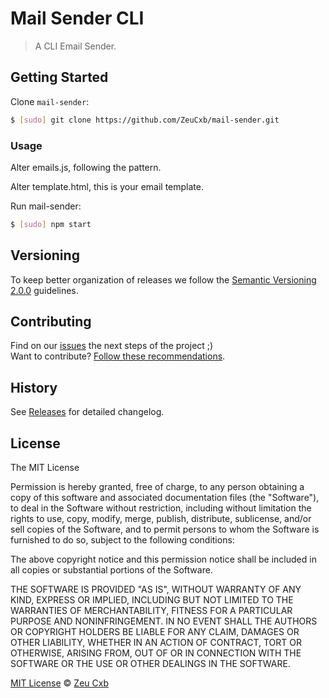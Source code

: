 # Mail Sender CLI

> A CLI Email Sender.

## Getting Started

Clone `mail-sender`:

```bash
$ [sudo] git clone https://github.com/ZeuCxb/mail-sender.git
```

### Usage

Alter emails.js, following the pattern.

Alter template.html, this is your email template.

Run mail-sender:

```bash
$ [sudo] npm start
```

## Versioning

To keep better organization of releases we follow the [Semantic Versioning 2.0.0](http://semver.org/) guidelines.

## Contributing

Find on our [issues](https://github.com/ZeuCxb/mail-sender/issues/) the next steps of the project ;)
<br>
Want to contribute? [Follow these recommendations](https://github.com/ZeuCxb/mail-sender/blob/master/CONTRIBUTING.md).

## History

See [Releases](https://github.com/ZeuCxb/mail-sender/releases) for detailed changelog.

## License

The MIT License

Permission is hereby granted, free of charge, to any person obtaining a copy of this software and associated documentation files (the "Software"), to deal in the Software without restriction, including without limitation the rights to use, copy, modify, merge, publish, distribute, sublicense, and/or sell copies of the Software, and to permit persons to whom the Software is furnished to do so, subject to the following conditions:

The above copyright notice and this permission notice shall be included in all copies or substantial portions of the Software.

THE SOFTWARE IS PROVIDED "AS IS", WITHOUT WARRANTY OF ANY KIND, EXPRESS OR IMPLIED, INCLUDING BUT NOT LIMITED TO THE WARRANTIES OF MERCHANTABILITY, FITNESS FOR A PARTICULAR PURPOSE AND NONINFRINGEMENT. IN NO EVENT SHALL THE AUTHORS OR COPYRIGHT HOLDERS BE LIABLE FOR ANY CLAIM, DAMAGES OR OTHER LIABILITY, WHETHER IN AN ACTION OF CONTRACT, TORT OR OTHERWISE, ARISING FROM, OUT OF OR IN CONNECTION WITH THE SOFTWARE OR THE USE OR OTHER DEALINGS IN THE SOFTWARE.

[MIT License](https://github.com/ZeuCxb/mail-sender/blob/master/LICENSE.md) © [Zeu Cxb](https://www.youtube.com/EuProgramadorOficial)
